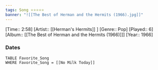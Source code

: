 ```yaml
---
tags: Song ⭐⭐⭐⭐⭐ 
banner: "![[The Best of Herman and the Hermits (1966).jpg]]"
---
```

[Time:: 2:58]
[Artist:: [[Herman's Hermits]] ]
[Genre:: Pop]
[Played:: 6]
[Album:: [[The Best of Herman and the Hermits (1966)]]]
[Year:: 1966]
### Dates
````dataview
TABLE Favorite_Song
WHERE Favorite_Song = [[No Milk Today]]
````